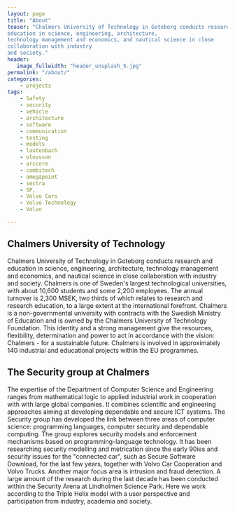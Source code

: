 ```yaml
---
layout: page
title: "About"
teaser: "Chalmers University of Technology in Goteborg conducts research and
education in science, engineering, architecture,
technology management and economics, and nautical science in close
collaboration with industry
and society."
header:
   image_fullwidth: "header_unsplash_5.jpg"
permalink: "/about/"
categories:
    - projects
tags:
    - Safety
    - security
    - vehicle
    - architecture
    - software
    - communication
    - testing
    - models
    - lautenbach
    - olovsson
    - arccore
    - combitech
    - omegapoint
    - sectra
    - SP,
    - Volvo Cars
    - Volvo Technology
    - Volvo

---
```

## Chalmers University of Technology
Chalmers University of Technology in Goteborg conducts research and
education in science, engineering, architecture,
technology management and economics, and nautical science in close
collaboration with industry
and society. Chalmers is one of Sweden's largest technological
universities, with about 10,600 students
and some 2,200 employees. The annual turnover is 2,300 MSEK, two thirds
of which relates to research
and research education, to a large extent at the international
forefront. Chalmers is a non-governmental
university with contracts with the Swedish Ministry of Education and is
owned by the Chalmers University
of Technology Foundation. This identity and a strong management give the
resources, flexibility, determination
and power to act in accordance with the vision: Chalmers - for a
sustainable future.
Chalmers is involved in approximately 140 industrial and educational
projects within the EU programmes.
## The Security group at Chalmers
The expertise of the Department of Computer Science and Engineering
ranges from mathematical logic to applied industrial work in cooperation
with with large global companies. It combines scientific and engineering
approaches aiming at developing dependable and secure ICT systems.
The Security group has developed the link between three areas of
computer science: programming languages, computer security and
dependable computing. The group explores security models and enforcement
mechanisms based on programming-language technology. It has been
researching security modelling and metrication since the early 90ies and
  security issues for the "connected car", such as Secure Software
Download, for the last few years, together with Volvo Car Cooperation
and Volvo Trucks. Another major focus area is intrusion and fraud
detection. A large amount of the research during the last decade has
been conducted within the Security Arena at Lindholmen Science Park.
Here we work according to the Triple Helix model with a user perspective
and participation from  industry, academia and society.
